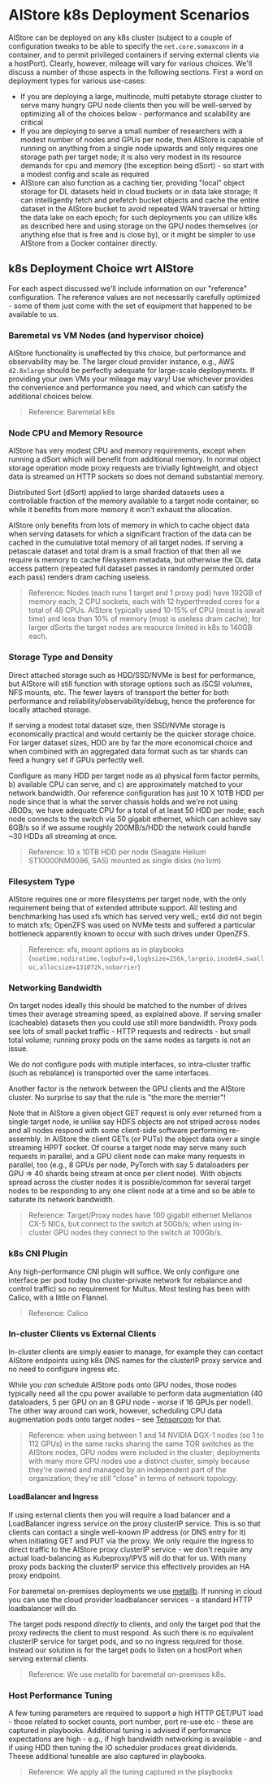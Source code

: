 # AIStore k8s Deployment Scenarios

AIStore can be deployed on any k8s cluster (subject to a couple of configuration tweaks to be
able to specify the `net.core.somaxconn` in a container, and to permit privileged containers
if serving external clients via a hostPort). Clearly, however, mileage will vary  for various
choices. We'll discuss a number of those aspects in the following sections. First a word on
deployment types for various use-cases:
- If you are deploying a large, multinode, multi petabyte storage cluster to serve many hungry GPU node
clients then you will be well-served by optimizing all of the choices below - performance and scalability are critical
- If you are deploying to serve a small number of researchers with a modest number of nodes and GPUs per node, then AIStore is capable of running on anything from a single node upwards and only requires one storage path per target node; it is also very modest in its resource demands for cpu and memory (the exception being dSort) - so start with a modest config and scale as required
- AIStore can also function as a caching tier, providing "local" object storage for DL datasets held in cloud buckets or in data lake storage; it can intelligently fetch and prefetch bucket objects and cache the entire dataset in the AIStore bucket to avoid repeated WAN traversal or hitting the data lake on each epoch; for such deployments you can utilize k8s as described here and using storage on the GPU nodes themselves (or anything else that is free and is close by), or it might be simpler to use AIStore from a Docker container directly.

## k8s Deployment Choice wrt AIStore

For each aspect discussed we'll include information on our "reference" configuration. The reference values are not necessarily carefully optimized - some of them just come with the set of equipment that happened to
be available to us.

### Baremetal vs VM Nodes (and hypervisor choice)

AIStore functionality is unaffected by this choice, but performance and
observability may be. The larger cloud provider instance, e.g., AWS `d2.8xlarge` should be perfectly
adequate for large-scale deplopyments. If providing your own VMs your mileage may vary! Use whichever
provides the convenience and performance you need, and which can satisfy the additional choices
below.

> Reference: Baremetal k8s

### Node CPU and Memory Resource

AIStore has very modest CPU and memory requirements, except when running a dSort which will benefit from
additional memory. In normal object storage operation mode proxy requests are trivially lightweight, and object
data is streamed on HTTP sockets so does not demand substantial memory.

Distributed Sort (dSort) applied to large sharded datasets uses a controllable fraction of the memory
available to a target node container, so while it benefits from more memory it won't exhaust the
allocation.

AIStore only benefits from lots of memory in which to cache object data when serving datasets for which a significant
fraction of the data can be cached in the cumulative total memory of all target nodes. If serving a petascale
dataset and total dram is a small fraction of that then all we require is memory to cache
filesystem metadata, but otherwise the DL data access pattern (repeated full dataset passes in randomly
permuted order each pass) renders dram caching useless.

> Reference: Nodes (each runs 1 target and 1 proxy pod) have 192GB of memory each; 2 CPU sockets, each with 12 hyperthreded cores for a total of 48 CPUs. AIStore typically used 10-15% of CPU (most is iowait time) and less than 10% of memory (most is useless dram cache); for larger dSorts the target nodes are resource limited in k8s to 140GB each.

### Storage Type and Density

Direct attached storage such as HDD/SSD/NVMe is best for performance, but AIStore will still function
with storage options such as iSCSI volumes, NFS mounts, etc. The fewer layers of transport the better
for both performance and reliability/observability/debug, hence the preference for locally attached storage.

If serving a modest total dataset size, then SSD/NVMe storage is economically practical and would certainly
be the quicker storage choice. For larger dataset sizes, HDD are by far the more economical choice and when
combined with an aggregated data format such as tar shards can feed a hungry set if GPUs perfectly well.

Configure as many HDD per target node as a) physical form factor permits, b) available CPU can serve, and c) are approximately matched to your network bandwidth. Our reference configuration has just 10 X 10TB HDD per node
since that is what the server chassis holds and we're not using JBODs; we have adequate CPU for a total
of at least 50 HDD per node; each node connects to the switch via 50 gigabit ethernet, which can achieve say 6GB/s so if we assume roughly 200MB/s/HDD the network could handle ~30 HDDs all streaming at once.

> Reference: 10 x 10TB HDD per node (Seagate Helium ST10000NM0096, SAS) mounted as single disks (no lvm)

### Filesystem Type

AIStore requires one or more filesystems per target node, with the only requirement being that of extended attribute support. All testing and benchmarking has used xfs which has served very welL; ext4 did not begin to match xfs;
OpenZFS was used on NVMe tests and suffered a particular bottleneck apparently known to occur with such drives
under OpenZFS.

> Reference: xfs, mount options as in playbooks (`noatime,nodiratime,logbufs=8,logbsize=256k,largeio,inode64,swalloc,allocsize=131072k,nobarrier`)

### Networking Bandwidth

On target nodes ideally this should be matched to the number of drives times their average streaming speed,
as explained above. If serving smaller (cacheable) datasets then you could use still more bandwidth.
Proxy pods see lots of small packet traffic - HTTP requests and redirects - but small total volume;
running proxy pods on the same nodes as targets is not an issue.

We do not configure pods with mutiple interfaces, so intra-cluster traffic (such as rebalance) is transported
over the same interfaces.

Another factor is the network between the GPU clients and the AIStore cluster. No surprise to say
that the rule is "the more the merrier"!

Note that in AIStore a given object GET request is only
ever returned from a single target node, ie unlike say HDFS objects are not striped across nodes
and all nodes respond with some client-side software performing re-assembly. In AIStore the client
GETs (or PUTs) the object data over a single streaming HPPT socket. Of course a target node may serve
many such requests in parallel, and a GPU client node can make many requests in parallel, too (e.g.,
8 GPUs per node, PyTorch with say 5 dataloaders per GPU => 40 shards being stream at once per client node).
With objects spread across the cluster nodes it is possible/common for several target nodes to be responding to
any one client node at a time and so be able to saturate its network bandwidth.

> Reference: Target/Proxy nodes have 100 gigabit ethernet Mellanox CX-5 NICs, but connect to the switch
> at 50Gb/s; when using in-cluster GPU nodes they connect to the switch at 100Gb/s.

### k8s CNI Plugin

Any high-performance CNI plugin will suffice. We only configure one interface per pod today (no cluster-private network
for rebalance and control traffic) so no requirement for Multus. Most testing has been with Calico, with a little on Flannel.

> Reference: Calico

### In-cluster Clients vs External Clients

In-cluster clients are simply easier to manage, for example they can contact AIStore endpoints
using k8s DNS names for the clusterIP proxy service and no need to configure ingress etc.

While you *can* schedule AIStore pods onto GPU nodes, those nodes typically need all the cpu
power available to perform data augmentation (40 dataloaders, 5 per GPU on an 8 GPU node -
worse if 16 GPUs per node!). The other way around can work, however, scheduling CPU data
augmentation pods onto target nodes - see [Tensorcom](XXX) for that.

> Reference: when using between 1 and 14 NVIDIA DGX-1 nodes (so 1 to 112 GPUs) in the same racks
> sharing the same TOR switches as the AIStore nodes, GPU nodes were included in the cluster;
> deployments with many more GPU nodes use a distinct cluster, simply because they're owned
> and managed by an independent part of the organization; they're still "close" in terms of
> network topology.

#### LoadBalancer and Ingress

If using external clients then you will require a load balancer and a LoadBalancer ingress service
on the proxy clusterIP service. This is so that clients can contact a single well-known
IP address (or DNS entry for it) when initiating GET and PUT via the proxy. We only require the
ingress to direct traffic to the AIStore proxy clusterIP service - we don't require any actual
load-balancing as Kubeproxy/IPVS will do that for us. With many proxy pods backing the clusterIP
service this effectively provides an HA proxy endpoint.

For baremetal on-premises deployments we use [metallb](XXX). If running in cloud you can use
the cloud provider loadbalancer services - a standard HTTP loadbalancer will do.

The target pods respond *directly* to clients, and only the target pod that the proxy redirects
the client to must respond. As such there is no equivalent clusterIP service for target pods, and
so no ingress required for those. Instead our solution is for the target pods to listen
on a hostPort when serving external clients.

> Reference: We use metallb for baremetal on-premises k8s.

### Host Performance Tuning

A few tuning parameters are required to support a high HTTP GET/PUT load - those related to socket counts,
port number, port re-use etc - these are captured in playbooks. Additional tuning is advised if
performance expectations are high - e.g., if high bandwidth networking is available - and if using
HDD then tuning the IO scheduler produces great dividends. Theese additional tuneable are also
captured in playbooks.

> Reference: We apply all the tuning captured in the playbooks
